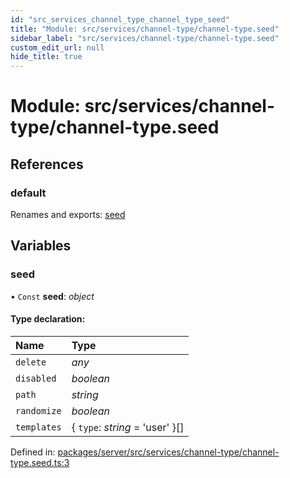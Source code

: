 ```yaml
---
id: "src_services_channel_type_channel_type_seed"
title: "Module: src/services/channel-type/channel-type.seed"
sidebar_label: "src/services/channel-type/channel-type.seed"
custom_edit_url: null
hide_title: true
---
```


# Module: src/services/channel-type/channel-type.seed

## References

### default

Renames and exports: [seed](src_services_channel_type_channel_type_seed.md#seed)

## Variables

### seed

• `Const` **seed**: *object*

#### Type declaration:

Name | Type |
:------ | :------ |
`delete` | *any* |
`disabled` | *boolean* |
`path` | *string* |
`randomize` | *boolean* |
`templates` | { `type`: *string* = 'user' }[] |

Defined in: [packages/server/src/services/channel-type/channel-type.seed.ts:3](https://github.com/xr3ngine/xr3ngine/blob/66a84a950/packages/server/src/services/channel-type/channel-type.seed.ts#L3)
